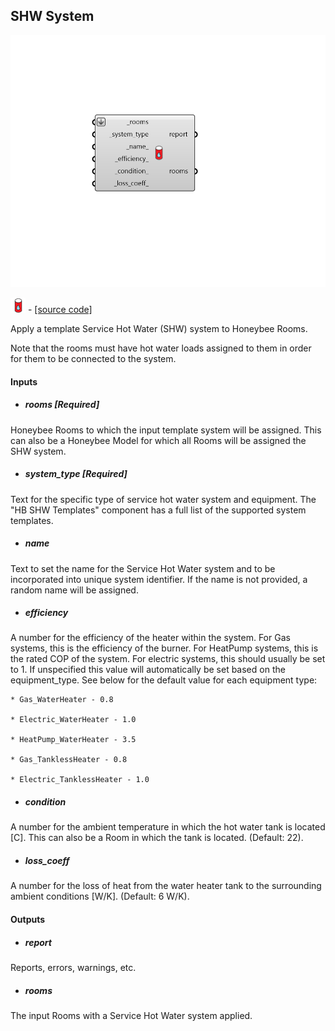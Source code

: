 ## SHW System

![](../../images/components/SHW_System.png)

![](../../images/icons/SHW_System.png) - [[source code]](https://github.com/ladybug-tools/honeybee-grasshopper-energy/blob/master/honeybee_grasshopper_energy/src//HB%20SHW%20System.py)


Apply a template Service Hot Water (SHW) system to Honeybee Rooms. 

Note that the rooms must have hot water loads assigned to them in order for them to be connected to the system. 



#### Inputs
* ##### rooms [Required]
Honeybee Rooms to which the input template system will be assigned. This can also be a Honeybee Model for which all Rooms will be assigned the SHW system. 
* ##### system_type [Required]
Text for the specific type of service hot water system and equipment. The "HB SHW Templates" component has a full list of the supported system templates. 
* ##### name 
Text to set the name for the Service Hot Water system and to be incorporated into unique system identifier. If the name is not provided, a random name will be assigned. 
* ##### efficiency 
A number for the efficiency of the heater within the system. For Gas systems, this is the efficiency of the burner. For HeatPump systems, this is the rated COP of the system. For electric systems, this should usually be set to 1. If unspecified this value will automatically be set based on the equipment_type. See below for the default value for each equipment type: 

    * Gas_WaterHeater - 0.8

    * Electric_WaterHeater - 1.0

    * HeatPump_WaterHeater - 3.5

    * Gas_TanklessHeater - 0.8

    * Electric_TanklessHeater - 1.0
* ##### condition 
A number for the ambient temperature in which the hot water tank is located [C]. This can also be a Room in which the tank is located. (Default: 22). 
* ##### loss_coeff 
A number for the loss of heat from the water heater tank to the surrounding ambient conditions [W/K]. (Default: 6 W/K). 

#### Outputs
* ##### report
Reports, errors, warnings, etc. 
* ##### rooms
The input Rooms with a Service Hot Water system applied. 